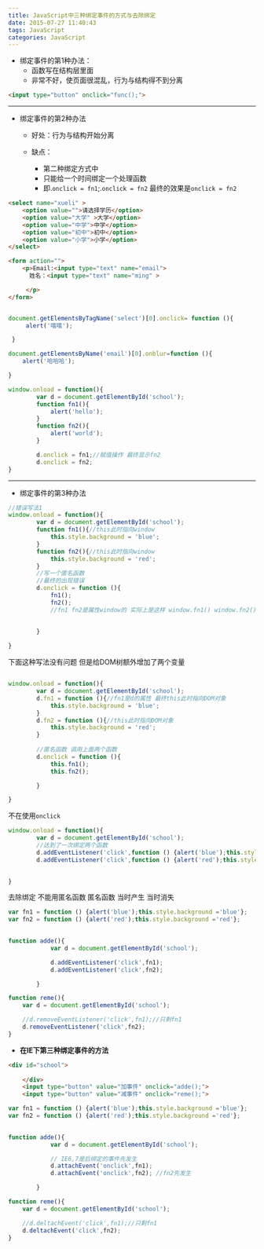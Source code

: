 ```yaml
---
title: JavaScript中三种绑定事件的方式与去除绑定
date: 2015-07-27 11:40:43
tags: JavaScript
categories: JavaScript
---
```



- 绑定事件的第1种办法：
  - 函数写在结构层里面
  - 非常不好，使页面很混乱，行为与结构得不到分离
<!--more-->    
```html
<input type="button" onclick="func();">
```

---

- 绑定事件的第2种办法
  - 好处：行为与结构开始分离
  - 缺点：
 
    - 第二种绑定方式中 
    - 只能给一个时间绑定一个处理函数 
    - 即.`onclick = fn1`;.`onclick = fn2`  最终的效果是`onclick = fn2`

```html
<select name="xueli" >
	<option value="">请选择学历</option>
	<option value="大学" >大学</option>
	<option value="中学">中学</option>
	<option value="初中">初中</option>	
	<option value="小学">小学</option>	
</select>

<form action="">
	<p>Email:<input type="text" name="email">
	  姓名：<input type="text" name="ming" >

	 </p>
</form>
```

```javascript

document.getElementsByTagName('select')[0].onclick= function (){
 	 alert('嘻嘻');

 }

document.getElementsByName('email')[0].onblur=function (){
	alert('哈哈哈');

}
```

```javascript
window.onload = function(){
		var d = document.getElementById('school');
		function fn1(){
			alert('hello');
		}
		function fn2(){
			alert('world');
		}

		d.onclick = fn1;//赋值操作 最终显示fn2
		d.onclick = fn2;
}

```

---

- 绑定事件的第3种办法

```javascript
//错误写法1
window.onload = function(){
		var d = document.getElementById('school');
		function fn1(){//this此时指向window
			this.style.background = 'blue';
		}
		function fn2(){//this此时指向window
			this.style.background = 'red';
		}
		//写一个匿名函数
		//最终的出现错误
		d.onclick = function (){
			fn1();
			fn2();
			//fn1 fn2是属性window的 实际上是这样 window.fn1() window.fn2()
			
			
		}

}
```

 下面这种写法没有问题 但是给DOM树额外增加了两个变量
```javascript

window.onload = function(){
		var d = document.getElementById('school');
		d.fn1 = function (){//fn1是d的属性 最终this此时指向DOM对象
			this.style.background = 'blue';
		}
		d.fn2 = function (){//this此时指向DOM对象
			this.style.background = 'red';
		}
		
		//匿名函数 调用上面两个函数
		d.onclick = function (){
			this.fn1();
			this.fn2();

		}

}
```

不在使用`onclick`

```javascript
window.onload = function(){
		var d = document.getElementById('school');
		//达到了一次绑定两个函数
		d.addEventListener('click',function () {alert('blue');this.style.background ='blue'});
		d.addEventListener('click',function () {alert('red');this.style.background ='red'});
		

}


```

去除绑定 不能用匿名函数 匿名函数 当时产生 当时消失

```javascript
var fn1 = function () {alert('blue');this.style.background ='blue'};
var fn2 = function () {alert('red');this.style.background ='red'};

		
function adde(){
			var d = document.getElementById('school');

			d.addEventListener('click',fn1);
			d.addEventListener('click',fn2);

		}

function reme(){
	var d = document.getElementById('school');

	//d.removeEventListener('click',fn1);//只剩fn1
	d.removeEventListener('click',fn2);
}

```

- **在IE下第三种绑定事件的方法**

```html
<div id="school">
		
	</div>
	<input type="button" value="加事件" onclick="adde();">
	<input type="button" value="减事件" onclick="reme();">
```

```javascript
var fn1 = function () {alert('blue');this.style.background ='blue'};
var fn2 = function () {alert('red');this.style.background ='red'};

		
function adde(){
			var d = document.getElementById('school');

			// IE6,7是后绑定的事件先发生
			d.attachEvent('onclick',fn1);
			d.attachEvent('onclick',fn2); //fn2先发生

		}

function reme(){
	var d = document.getElementById('school');

	//d.deltachEvent('click',fn1);//只剩fn1
	d.deltachEvent('click',fn2);
}

```

    
